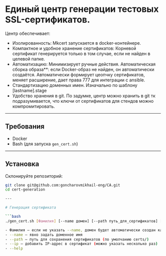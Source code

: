 # Единый центр генерации тестовых SSL-сертификатов. 

Центр обеспечивает: 
 - Изолированность: Mkcert запускается в docker-контейнере.
 - Компактное и удобное хранение сертификатов: Корневой сертификат генерируется только в том случае, если не найден в целевой папке.
 - Автоматизацию: Минимизирует ручные действия. Автоматическая сборка образа**: если Docker-образ не найден, он автоматически создаётся. Автоматически формирует цеопчку сертификатов, меняет расширение, дает права 777 для интеграции с ansible.
 - Стандартизацию доменных имен. Изначально по шаблону [lastname].stage
 - Удобство хранения в git. По задумке, центр можно хранить в git тк подразумивается, что ключи от сертификатов для стендов можно компромитировать.
---

## Требования

- Docker
- Bash (для запуска `gen_cert.sh`)

---

## Установка

Склонируйте репозиторий:

```bash
git clone git@github.com:goncharovmikhail-eng/CA.git
cd cert-generation

---

# Генерация сертификата

```bash
./gen_cert.sh [Фамилия] [--name домен] [--path путь_для_сертификатов] [--ip ip_адрес]```

- Фамилия — если не указать --name, домен будет автоматически создан как [lastname].stage
- --name — явно задать доменное имя
- --path — путь для сохранения сертификатов (по умолчанию certs/)
- --ip — добавить IP-адрес в сертификат (можно указать несколько раз)
- --help 
